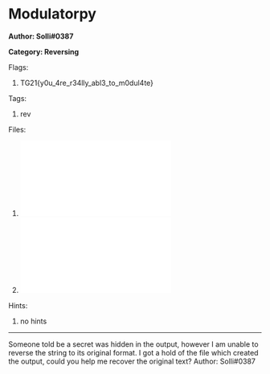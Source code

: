 # Modulatorpy
**Author: Solli#0387**

**Category: Reversing**

Flags:
1. TG21{y0u_4re_r34lly_abl3_to_m0dul4te}


Tags: 
1. rev

Files: 
1. ![chal.pyc](./uploads/chal.pyc)
2. ![output.txt](./uploads/output.txt)

Hints: 
1. no hints


---
Someone told be a secret was hidden in the output, however I am unable to reverse the string to its original format. I got a hold of the file which created the output, could you help me recover the original text?
Author: Solli#0387

